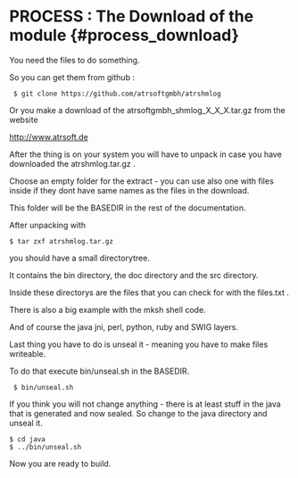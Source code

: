 PROCESS : The Download of the module  {#process_download}
==========================

You need the files to do something.

So you can get them from github :

     $ git clone https://github.com/atrsoftgmbh/atrshmlog

Or you make a download of the atrsoftgmbh_shmlog_X_X_X.tar.gz 
from the website

<http://www.atrsoft.de>


After the thing is on your system you will have to unpack in
case you have downloaded the atrshmlog.tar.gz .

Choose an empty folder for the extract - you can use also
one with files inside if they dont have same names as the
files in the download.

This folder will be the BASEDIR in the rest of the documentation.

After unpacking with

    $ tar zxf atrshmlog.tar.gz

you should have a small directorytree.

It contains the bin directory, the doc directory and the src directory.

Inside these directorys are the files that you can check for with the
files.txt .

There is also a big example with the mksh shell code.

And of course the java jni, perl, python, ruby and SWIG layers.

Last thing you have to do is unseal it - meaning you have to make files writeable.

To do that execute bin/unseal.sh in the BASEDIR.

     $ bin/unseal.sh

If you think you will not change anything - there is at least stuff in the
java that is generated and now sealed. So change to the java directory
and unseal it.

    $ cd java
    $ ../bin/unseal.sh

Now you are ready to build.


